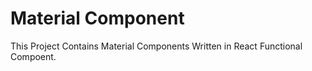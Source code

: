 # Material Component

This Project Contains Material Components Written in React Functional Compoent.


